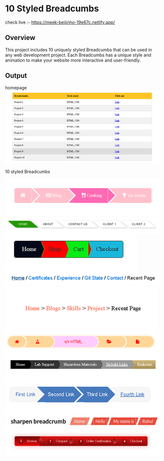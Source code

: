 # 10 Styled Breadcumbs

check live :- https://meek-beijinho-19e67c.netlify.app/

## Overview
This project includes 10 uniquely styled Breadcumbs that can be used in any web development project. Each Breadcumbs has a unique style and animation to make your website more interactive and user-friendly.

## Output
homepage
![alt text](image.png)

10 styled Breadcumbs

![alt text](image-1.png)
![alt text](image-2.png)
![alt text](image-3.png)
![alt text](image-4.png)
![alt text](image-5.png)
![alt text](image-6.png)
![alt text](image-7.png)
![alt text](image-8.png)
![alt text](image-9.png)
![alt text](image-10.png)